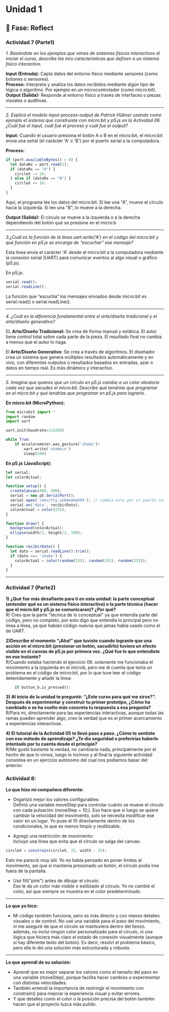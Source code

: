 # Unidad 1

## 🤔 Fase: Reflect

### Actividad 7 (Parte1)  

*1. Basándote en los ejemplos que vimos de sistemas físicos interactivos al iniciar el curso, describe las tres características que definen a un sistema físico interactivo.*  

__Input (Entrada):__ Capta datos del entorno físico mediante sensores (como botones o sensores).  
__Proceso:__ Interpreta y analiza los datos recibidos mediante algún tipo de lógica o algoritmo. Por ejemplo en un microcontrolador (como micro:bit).  
__Output (Salida):__ Responde al entorno físico a través de interfaces o piezas visuales o auditivas.  

___________________________________________________________  

*2. Explica el modelo input-process-output de Patrick Hübner usando como ejemplo el sistema que construiste con micro:bit y p5.js en la Actividad 06. ¿Cuál fue el input, cuál fue el proceso y cuál fue el output?*  

__Input:__ Cuando el usuario presiona el botón A o B en el micro:bit, el micro:bit envía una señal (el carácter 'A' o 'B') por el puerto serial a la computadora.  

__Process:__ 
```javascript
if (port.availableBytes() > 0) {
  let dataRx = port.read(1);
  if (dataRx == "A") {
    circleX -= 10; 
  } else if (dataRx == "B") {
    circleX += 10; 
  }
}
```  
Aquí, el programa lee los datos del micro:bit. Si lee una "A", mueve el círculo hacia la izquierda. Si lee una "B", lo mueve a la derecha.  

__Output (Salida):__ El círculo se mueve a la izquierda o a la derecha dependiendo del botón que se presione en el micro:b  
__________________________________________________________

*3.¿Cuál es la función de la línea uart.write('A') en el código del micro:bit y qué función en p5.js se encarga de “escuchar” ese mensaje?*  

Esta línea envía el carácter 'A' desde el micro:bit a la computadora mediante la conexión serial (UART) para comunicar eventos al algo visual o gráfico (p5.js).  

En p5.js:  
```javascript
serial.read();
serial.readLine();
```  
La función que “escucha” los mensajes enviados desde micro:bit es serial.read() o serial.readLine().  
___________________________________________________________

*4. ¿Cuál es la diferencia fundamental entre el arte/diseño tradicional y el arte/diseño generativo?*  

EL __Arte/Diseño Tradicional:__ Se crea de forma manual y estática. El autor tiene control total sobre cada parte de la pieza. El resultado final no cambia a menos que el autor lo haga.  

El __Arte/Diseño Generativo:__ Se crea a través de algoritmos. El diseñador crea un sistema que genera múltiples resultados automáticamente y en vivo, con diferentes outputos o resultados basados en entradas, azar o datos en tiempo real. Es más dinámico y interactivo.
___________________________________________________________

*5. Imagina que quieres que un círculo en p5.js cambie a un color aleatorio cada vez que sacudes el micro:bit. Describe qué tendrías que programar en el micro:bit y qué tendrías que programar en p5.js para lograrlo.*  

__En micro:bit (MicroPython):__  
```py
from microbit import *
import random
import uart

uart.init(baudrate=115200)

while True:
    if accelerometer.was_gesture('shake'):
        uart.write('shake\n')
        sleep(500)
```        
__En p5.js (JavaScript):__  
```js
let serial;
let colorActual;

function setup() {
  createCanvas(400, 400);
  serial = new p5.SerialPort();
  serial.open('/dev/tty.usbmodemXXX'); // cambia esto por el puerto correcto
  serial.on('data', recibirDato);
  colorActual = color(255);
}

function draw() {
  background(colorActual);
  ellipse(width/2, height/2, 100);
}

function recibirDato() {
  let dato = serial.readLine().trim();
  if (dato === 'shake') {
    colorActual = color(random(255), random(255), random(255));
  }
}
```
___________________________________________________________  

### Actividad 7 (Parte2)    

__1) ¿Qué fue más desafiante para ti en esta unidad: la parte conceptual (entender qué es un sistema físico interactivo) o la parte técnica (hacer que el micro:bit y p5.js se comunicaran)? ¿Por qué?__    
R/ Creo que la parte "tecnica de lo conceptual" ya que entendía parte del código, pero no completo, por esto digo que entendía lo principal pero no línea a línea, ya que habían código nuevos que jamas habia usado como el de UART.  

__2)Describe el momento “¡Aha!” que tuviste cuando lograste que una acción en el micro:bit (presionar un botón, sacudirlo) tuviera un efecto visible en el canvas de p5.js por primera vez. ¿Qué fue lo que entendiste en ese instante?__    
R/Cuando estaba haciendo el ejercicio 06. solamente me funcionaba el movimiento a la izquierda en el microb, pero me di cuenta que tenía un problema en el código de micro:bit, por lo que tuve leer el código detenidamente y añadir la línea:  
```py
    if button_b.is_pressed():
```

__3) Al inicio de la unidad te pregunté: “¿Este curso para qué me sirve?”. Después de experimentar y construir tu primer prototipo, ¿Cómo ha cambiado o se ha vuelto más concreta tu respuesta a esa pregunta?__    
R/Para mi, directamente para las experiencias interactivas, aunque todas las ramas pueden aprender algo, creo la verdad que es el primer acercamiento a experiencias interactivas.  


__4) El tutorial de la Actividad 05 te llevó paso a paso. ¿Cómo te sentiste con ese método de aprendizaje? ¿Te dio seguridad o preferirías haberlo intentado por tu cuenta desde el principio?__    
R/Me gustó bastante la verdad, no cambiaría nada, principalmente por el hecho de que lo vimos, luego lo hicimos y al final la siguiente actividad consistea en un ejercicio autónomo del cual nos podíamos basar del anterior.


### Actividad 8:  

__Lo que hizo mi compañera diferente:__  
- Organizó mejor los valores configurables:  
Definió una variable moveStep para controlar cuánto se mueve el círculo con cada pulsación (moveStep = 10;). Eso hace que si luego se quiere cambiar la velocidad del movimiento, solo se necesita modificar ese valor en un lugar. Yo puse el 10 directamente dentro de los condicionales, lo que es menos limpio y reutilizable.  

- Agregó una restricción de movimiento:  
Incluyó una línea que evita que el círculo se salga del canvas:  
```js
circleX = constrain(circleX, 25, width - 25);
```

Esto me pareció muy útil. Yo no había pensado en poner límites al movimiento, así que si mantenía presionado un botón, el círculo podía irse fuera de la pantalla.  

- Usó fill("pink") antes de dibujar el círculo:  
Eso le da un color más visible o estilizado al círculo. Yo no cambié el color, así que siempre se muestra en el color predeterminado.

___________________________________________________________  

__Lo que yo hice:__  
- Mi código también funciona, pero es más directo y con menos detalles visuales o de control. No usé una variable para el paso del movimiento, ni me aseguré de que el círculo se mantuviera dentro del lienzo. además, no incluí ningún color personalizado para el círculo, ni una lógica que hiciera más claro el estado de conexión visualmente (aunque sí hay diferente texto del botón). Es decir, resolví el problema básico, pero ella le dió una solución más estructurada y robusta.
  
___________________________________________________________  

__Lo que aprendí de su solución:__  
- Aprendí que es mejor separar los valores como el tamaño del paso en una variable (moveStep), porque facilita hacer cambios o experimentar con distintas velocidades.  
- También entendí la importancia de restringir el movimiento con constrain() para mejorar la experiencia visual y evitar errores.  
- Y que detalles como el color o la posición precisa del botón también hacen que el proyecto luzca más pulido.  


  
